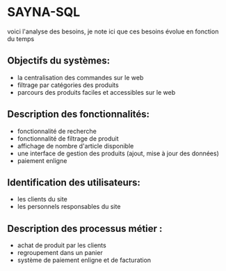 # SAYNA-SQL

voici l'analyse des besoins, je note ici que ces besoins évolue en fonction du temps
## Objectifs du systèmes: 
- la centralisation des commandes sur le web
- filtrage par catégories des produits
- parcours des produits faciles et accessibles sur le web

## Description des fonctionnalités: 
- fonctionnalité de recherche
- fonctionnalité de filtrage de produit
- affichage de nombre d'article disponible
- une interface de gestion des produits (ajout, mise à jour des données)
- paiement enligne
## Identification des utilisateurs:
- les clients du site 
- les personnels responsables du site
## Description des processus métier : 
- achat de produit par les clients
- regroupement dans un panier 
- système de paiement enligne et de facturation

